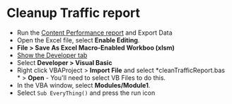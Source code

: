 # Cleanup Traffic report

* Run the [Content Performance report](https://aka.ms/contentperformancedashboard) and Export Data
* Open the Excel file, select **Enable Editing**.
* **File > Save As Excel Macro-Enabled Workboo (xlsm)**
* [Show the Developer tab](https://support.microsoft.com/en-us/topic/show-the-developer-tab-e1192344-5e56-4d45-931b-e5fd9bea2d45)
* Select **Developer > Visual Basic**
* Right click VBAProject > **Import File** and select *cleanTrafficReport.bas *  > **Open** - You'll need to select VB Files to do this.
* In the VBA window, select **Modules/Module1**.
* Select `Sub EveryThing()` and press the run icon
